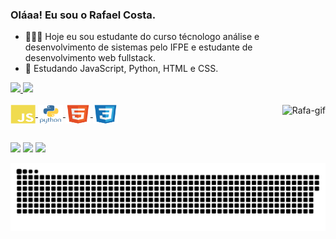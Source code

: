 ### Oláaa! Eu sou o Rafael Costa.

- 👨🏾‍🎓 Hoje eu sou estudante do curso técnologo análise e desenvolvimento de sistemas pelo IFPE e estudante de desenvolvimento web fullstack.
- 🌱 Estudando JavaScript, Python, HTML e CSS.

<div>
  <a href="https://github.com/rafacostadev">
  <img height="180em" src="https://github-readme-stats.vercel.app/api?username=rafacostadev&show_icons=true&theme=dracula&include_all_commits=true&count_private=true"/>
  <img src= "https://github-readme-stats.vercel.app/api/top-langs/?username=anuraghazra&layout=compact"
</div>
  
  <div style="display: inline_block"><br>
    <img align="center" alt="Rafa-Js" height="30" width="40" src="https://raw.githubusercontent.com/devicons/devicon/master/icons/javascript/javascript-plain.svg">
    <img align="center" alt="Rafa-Py" height="30" width="40" src="https://github.com/devicons/devicon/blob/master/icons/python/python-original-wordmark.svg">
    <img align="center" alt="Rafa-HTML" height="30" width="40" src="https://raw.githubusercontent.com/devicons/devicon/master/icons/html5/html5-original.svg">
    <img align="center" alt="Rafa-CSS" height="30" width="40" src="https://raw.githubusercontent.com/devicons/devicon/master/icons/css3/css3-original.svg">
    <img align="right" alt="Rafa-gif" src="https://media.discordapp.net/attachments/869253824194412594/884267810442842172/Webp.net-gifmaker.gif">
  </div>

  ##
  
<div>
  <a href="https://www.instagram.com/rafacosta.svg/" target="_blank"><img src="https://img.shields.io/badge/-Instagram-%23E4405F?style=for-the-             badge&logo=instagram&logoColor=white" target="_blank"></a>
  <a href = "mailto:rafaelcostamantis@gmail.com"><img src="https://img.shields.io/badge/-Gmail-%23333?style=for-the-badge&logo=gmail&logoColor=white" target="_blank"></a>
  <a href="https://www.linkedin.com/in/rafael-costa-732b791ba/" target="_blank"><img src="https://img.shields.io/badge/-LinkedIn-%230077B5?style=for-the-badge&logo=linkedin&logoColor=white" target="_blank"></a>
</div>
  
![Snake animation](https://github.com/rafacostadev/rafacostadev/blob/output/github-contribution-grid-snake.svg)
